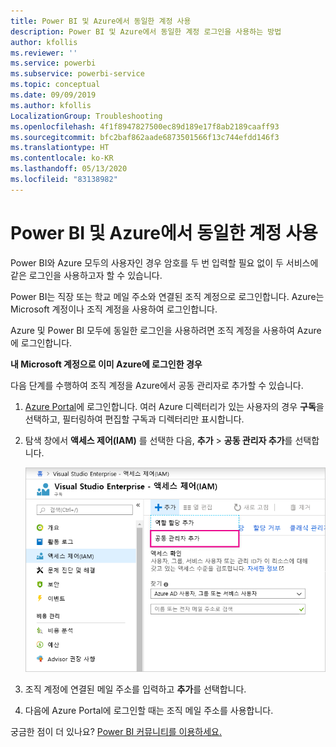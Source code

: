 ```yaml
---
title: Power BI 및 Azure에서 동일한 계정 사용
description: Power BI 및 Azure에서 동일한 계정 로그인을 사용하는 방법
author: kfollis
ms.reviewer: ''
ms.service: powerbi
ms.subservice: powerbi-service
ms.topic: conceptual
ms.date: 09/09/2019
ms.author: kfollis
LocalizationGroup: Troubleshooting
ms.openlocfilehash: 4f1f8947827500ec89d189e17f8ab2189caaff93
ms.sourcegitcommit: bfc2baf862aade6873501566f13c744efdd146f3
ms.translationtype: HT
ms.contentlocale: ko-KR
ms.lasthandoff: 05/13/2020
ms.locfileid: "83138982"
---
```

# <a name="using-the-same-account-for-power-bi-and-azure"></a>Power BI 및 Azure에서 동일한 계정 사용

Power BI와 Azure 모두의 사용자인 경우 암호를 두 번 입력할 필요 없이 두 서비스에 같은 로그인을 사용하고자 할 수 있습니다.

Power BI는 직장 또는 학교 메일 주소와 연결된 조직 계정으로 로그인합니다.  Azure는 Microsoft 계정이나 조직 계정을 사용하여 로그인합니다.

Azure 및 Power BI 모두에 동일한 로그인을 사용하려면 조직 계정을 사용하여 Azure에 로그인합니다.

**내 Microsoft 계정으로 이미 Azure에 로그인한 경우**

다음 단계를 수행하여 조직 계정을 Azure에서 공동 관리자로 추가할 수 있습니다.

1. [Azure Portal](https://portal.azure.com/)에 로그인합니다. 여러 Azure 디렉터리가 있는 사용자의 경우 **구독**을 선택하고, 필터링하여 편집할 구독과 디렉터리만 표시합니다.

1. 탐색 창에서 **액세스 제어(IAM)** 를 선택한 다음, **추가** \> **공동 관리자 추가**를 선택합니다.

    ![Azure Portal에서 공동 관리자 추가](media/service-admin-how-to-use-the-same-account-as-azure/add-co-administrator.png)

1. 조직 계정에 연결된 메일 주소를 입력하고 **추가**를 선택합니다.

1. 다음에 Azure Portal에 로그인할 때는 조직 메일 주소를 사용합니다.

궁금한 점이 더 있나요? [Power BI 커뮤니티를 이용하세요.](https://community.powerbi.com/)
